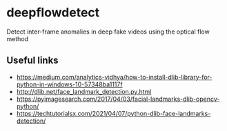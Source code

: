 # deepflowdetect

Detect inter-frame anomalies in deep fake videos using the optical flow method

## Useful links

- https://medium.com/analytics-vidhya/how-to-install-dlib-library-for-python-in-windows-10-57348ba1117f
- http://dlib.net/face_landmark_detection.py.html
- https://pyimagesearch.com/2017/04/03/facial-landmarks-dlib-opencv-python/
- https://techtutorialsx.com/2021/04/07/python-dlib-face-landmarks-detection/